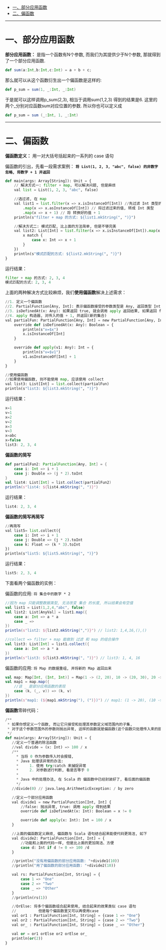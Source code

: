 * [一、部分应用函数](#%E4%B8%80%E9%83%A8%E5%88%86%E5%BA%94%E7%94%A8%E5%87%BD%E6%95%B0)
* [二、偏函数](#%E4%BA%8C%E5%81%8F%E5%87%BD%E6%95%B0)


---
# 一、部分应用函数
**部分应用函数：** 是指一个函数有N个参数, 而我们为其提供少于N个参数, 那就得到了一个部分应用函数. 

```scala
def sum(a:Int,b:Int,c:Int) = a + b + c; 
```
那么就可以从这个函数衍生出一个偏函数是这样的:
```scala
def p_sum = sum(1, _:Int, _:Int)
```
于是就可以这样调用p_sum(2,3), 相当于调用sum(1,2,3) 得到的结果是6. 这里的两个_分别对应函数sum对应位置的参数. 所以你也可以定义成
```scala
def p_sum = sum (_:Int, 1, _:Int) 
```

----
# 二、偏函数
**偏函数定义：** 用一对大括号括起来的一系列的 case 语句

偏函数的引出，先看一段需求案例： **`将 List(1, 2, 3, "abc", false) 的非数字 忽略, 将数字 + 1 并返回`**

```python
def main(args: Array[String]): Unit = {
	// 解决方式一: filter + map, 可以解决问题, 但是麻烦
    val list = List(1, 2, 3, "abc", false)

    //选过滤, 在 map
    val list1 = list.filter(x => x.isInstanceOf[Int]) //先过滤 Int 类型的参数
        .map(x => x.asInstanceOf[Int]) // 将过滤过来的值, 转成 Int 类型
        .map(x => x + 1) // 将 转换好的值 + 1
    println(s"filter + map 的方式: ${list1.mkString(", ")}")

    //解决方式二: 模式匹配, 比上面的方法简单, 但是不够完美
    val list2: List[Int] = list.filter(x => x.isInstanceOf[Int]).map(x => {
        x match {
            case x: Int => x + 1
        }
    })
    println(s"模式匹配的方式: ${list2.mkString(", ")}")
}
```
运行结果：
```python
filter + map 的方式: 2, 3, 4
模式匹配的方式: 2, 3, 4
```

上面的两种解决方式比较麻烦，我们**使用偏函数**解决上述需求：
```python
//1. 定义一个偏函数
//2. PartialFunction[Any, Int]: 表示偏函数接受的参数类型是 Any, 返回类型 Int
//3. isDefinedAt(x: Any): 如果返回 true, 就会调用 apply 返回结果, 如果返回 false, 过滤
//4. apply 构造器, 对传入的值 + 1, 并返回(新的集合)
val partialFun: PartialFunction[Any, Int] = new PartialFunction[Any, Int] {
    override def isDefinedAt(x: Any): Boolean = {
        println(s"x=$x")
        x.isInstanceOf[Int]
    }

    override def apply(v1: Any): Int = {
        println(s"v=$v1")
        v1.asInstanceOf[Int] + 1
    }
}

//使用偏函数
//如果使用偏函数, 则不能使用 map, 应该使用 collect
val list3: List[Int] = list.collect(partialFun)
println(s"list3: ${list3.mkString(", ")}")
```

运行结果：
```scala
x=1
v=1
x=2
v=2
x=3
v=3
x=abc
x=false
list3: 2, 3, 4
```

**偏函数的简写**
```scala
def partialFun2: PartialFunction[Any, Int] = {
    case i: Int => i + 1
    case j: Double => (j * 2).toInt
}
val list4: List[Int] = list.collect(partialFun2)
println(s"list4: ${list4.mkString(", ")}")
```
运行结果：
```scala
list4: 2, 3, 4
```

**偏函数的简写再简写**
```python
//再简写
val list5= list.collect({
    case i: Int => i + 1
    case j: Double => (j * 2).toInt
    case k: Float => (k * 3).toInt
})
println(s"list5: ${list5.mkString(", ")}")
```
运行结果：
```scala
list5: 2, 3, 4
```


下面看两个偏函数的实例：

偏函数的应用: `将 集合中的数字 * 2`
```scala
//因为 map 只能调整数据类型, 无法改变 集合 的长度, 所以结果会有空值
val list1 = List(1,2,4,"abc", false)
val list2: List[AnyVal] = list1.map({
    case a: Int => a * a
    case _ =>
})
println(s"list2: ${list2.mkString(",")}") // list2: 1,4,16,(),()

//collect => filter + map 能做到 过滤 和 map 的组合操作
val list3: List[Int] = list1.collect({
    case a: Int => a * a
})
println(s"list3: ${list3.mkString(", ")}") // list3: 1, 4, 16
```

偏函数的应用: `将 Map 的数据重组, 并将新的 Map 返回出来`
```scala
val map: Map[Int, (Int, Int)] = Map(1 -> (2, 20), 10 -> (20, 30), 20 -> (30, 40))
val map1 = map.map({
	//该 _ 是部分应用函数的表现
    case (k, (_, v)) => (k, v)
})
println(s"map1: (${map1.mkString("), (")})") // map1: (1 -> 20), (10 -> 30), (20 -> 40)
```

**偏函数**零碎代码：
```python
/**
 * 如果你想定义一个函数, 而让它只接受和处理其参数定义域范围内的子集,
 * 对于这个参数范围外的参数则抛出异常, 这样的函数就是偏函数(这个函数只处理传入来的部分参数)
 */
def main(args: Array[String]): Unit = {
   //定义一个普通的除法函数
   //val divide = (x: Int) => 100 / x
   /**
     * 当将 0 作为参数传入时会报错,
     * Java 处理该异常的办法:
     *     1. 使用 try/catch 来捕捉异常
     *     2. 对参数进行判断, 看是否等于 0
     *
     * Java 中的处理办法, 在 Scala 的 偏函数中已经封装好了, 看后面的偏函数
     */
   //divide(0) // java.lang.ArithmeticException: / by zero

   //定义一个部分应用函数
   val divide1 = new PartialFunction[Int, Int] {
       //false: 抛出异常, true: 调用 apply 得到结果
       override def isDefinedAt(x: Int): Boolean = x != 0

       override def apply(x: Int): Int = 100 / x
   }

   //上面的偏函数定义麻烦, 偏函数与 Scala 语句结合起来能使代码更简洁, 如下
   val divide2: PartialFunction[Int, Int] = {
       //功能和上面的代码一样, 但是比上面的更加简洁、方便
       case d: Int if d != 0 => 100 /d
   }

   //println("没有用偏函数的部分应用函数: "+divide1(10))
   //println("用了偏函数的部分应用函数: "+divide2(10))

   val rs: PartialFunction[Int, String] = {
       case 1 => "One"
       case 2 => "Two"
       case _ => "Other"
   }
   //println(rs(1))

   //OrElse: 将多个偏函数组合起来使用, 结合起来的效果类似 case 语句
   //          但是每个偏函数里又可以再使用case
   val or1 : PartialFunction[Int, String] = {case 1 => "One"}
   val or2 : PartialFunction[Int, String] = {case 2 => "Two"}
   val or_ : PartialFunction[Int, String] = {case _ => "Other"}

   val or = or1 orElse or2 orElse or_
   println(or(2))
}
```